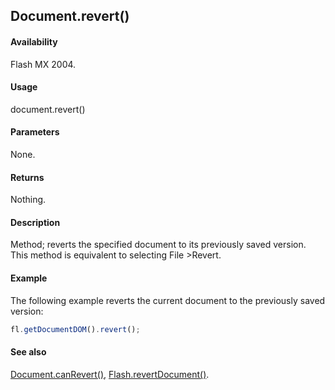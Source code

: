 ## Document.revert()

#### Availability

Flash MX 2004.

#### Usage

document.revert()

#### Parameters

None.

#### Returns

Nothing.

#### Description

Method; reverts the specified document to its previously saved version. This method is equivalent to selecting File >Revert.

#### Example

The following example reverts the current document to the previously saved version:

```javascript
fl.getDocumentDOM().revert();
```

#### See also

[Document.canRevert()](../Document_object/Document26.md), [Flash.revertDocument()](../Flash_object/Flash61.md).

